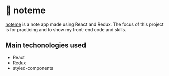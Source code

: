 # 📒 noteme 
[noteme](http://thalesfukuda.me/noteme) is a note app made using React and Redux. The focus of this project is for practicing and to show my front-end code and skills.

## Main techonologies used
- React
- Redux
- styled-components


